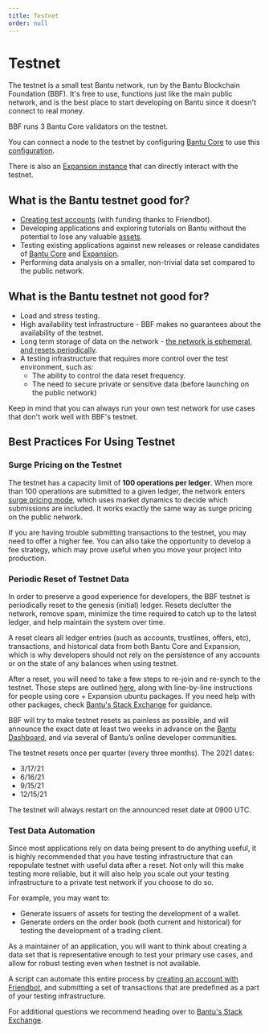 ```yaml
---
title: Testnet
order: null
---
```


# Testnet

The testnet is a small test Bantu network, run by the Bantu Blockchain Foundation \(BBF\). It's free to use, functions just like the main public network, and is the best place to start developing on Bantu since it doesn't connect to real money.

BBF runs 3 Bantu Core validators on the testnet.

You can connect a node to the testnet by configuring [Bantu Core](https://github.com/Bantu/Bantu-core) to use this [configuration](https://github.com/Bantu/Bantu-core/blob/master/docs/Bantu-core_testnet.cfg).

There is also an [Expansion instance](https://expansion.Bantu.network/) that can directly interact with the testnet.

## What is the Bantu testnet good for?

* [Creating test accounts](../tutorials/create-account.md) \(with funding thanks to Friendbot\).
* Developing applications and exploring tutorials on Bantu without the potential to lose any valuable [assets](assets.md).
* Testing existing applications against new releases or release candidates of [Bantu Core](https://github.com/Bantu/Bantu-core/releases) and [Expansion](https://github.com/Bantu/go/releases).
* Performing data analysis on a smaller, non-trivial data set compared to the public network.

## What is the Bantu testnet not good for?

* Load and stress testing.
* High availability test infrastructure - BBF makes no guarantees about the availability of the testnet.
* Long term storage of data on the network - [the network is ephemeral, and resets periodically](testnet.md#periodic-reset-of-testnet-data).
* A testing infrastructure that requires more control over the test environment, such as:
  * The ability to control the data reset frequency.
  * The need to secure private or sensitive data \(before launching on the public network\)

Keep in mind that you can always run your own test network for use cases that don't work well with BBF's testnet.

## Best Practices For Using Testnet

### Surge Pricing on the Testnet

The testnet has a capacity limit of **100 operations per ledger**. When more than 100 operations are submitted to a given ledger, the network enters [surge pricing mode](fees.md#surge-pricing), which uses market dynamics to decide which submissions are included. It works exactly the same way as surge pricing on the public network.

If you are having trouble submitting transactions to the testnet, you may need to offer a higher fee. You can also take the opportunity to develop a fee strategy, which may prove useful when you move your project into production.

### Periodic Reset of Testnet Data

In order to preserve a good experience for developers, the BBF testnet is periodically reset to the genesis \(initial\) ledger. Resets declutter the network, remove spam, minimize the time required to catch up to the latest ledger, and help maintain the system over time.

A reset clears all ledger entries \(such as accounts, trustlines, offers, etc\), transactions, and historical data from both Bantu Core and Expansion, which is why developers should not rely on the persistence of any accounts or on the state of any balances when using testnet.

After a reset, you will need to take a few steps to re-join and re-synch to the testnet. Those steps are outlined [here](https://github.com/Bantu/packages#testnet-reset), along with line-by-line instructions for people using core + Expansion ubuntu packages. If you need help with other packages, check [Bantu's Stack Exchange](https://Bantu.stackexchange.com/) for guidance.

BBF will try to make testnet resets as painless as possible, and will announce the exact date at least two weeks in advance on the [Bantu Dashboard](https://dashboard.bantu.network/), and via several of Bantu’s online developer communities.

The testnet resets once per quarter \(every three months\). The 2021 dates:

* 3/17/21
* 6/16/21
* 9/15/21
* 12/15/21

The testnet will always restart on the announced reset date at 0900 UTC.

### Test Data Automation

Since most applications rely on data being present to do anything useful, it is highly recommended that you have testing infrastructure that can repopulate testnet with useful data after a reset. Not only will this make testing more reliable, but it will also help you scale out your testing infrastructure to a private test network if you choose to do so.

For example, you may want to:

* Generate issuers of assets for testing the development of a wallet.
* Generate orders on the order book \(both current and historical\) for testing the development of a trading client.

As a maintainer of an application, you will want to think about creating a data set that is representative enough to test your primary use cases, and allow for robust testing even when testnet is not available.

A script can automate this entire process by [creating an account with Friendbot](../tutorials/create-account.md), and submitting a set of transactions that are predefined as a part of your testing infrastructure.

For additional questions we recommend heading over to [Bantu's Stack Exchange](https://Bantu.stackexchange.com/).

